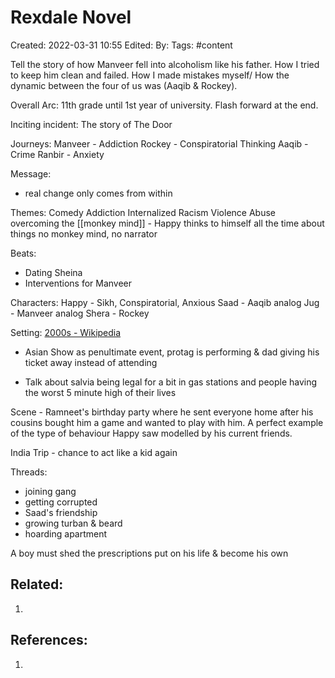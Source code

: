 # Rexdale Novel
Created: 2022-03-31 10:55
Edited: 
By: 
Tags: #content 

Tell the story of how Manveer fell into alcoholism like his father. How I tried to keep him clean and failed. How I made mistakes myself/ How the dynamic between the four of us was (Aaqib & Rockey).

Overall Arc: 11th grade until 1st year of university. Flash forward at the end.

Inciting incident: The story of The Door

Journeys:
Manveer - Addiction
Rockey - Conspiratorial Thinking
Aaqib - Crime
Ranbir - Anxiety

Message:
- real change only comes from within

Themes:
Comedy
Addiction
Internalized Racism
Violence
Abuse
overcoming the [[monkey mind]] - Happy thinks to himself all the time about things
no monkey mind, no narrator

Beats:
- Dating Sheina
- Interventions for Manveer

Characters:
Happy - Sikh, Conspiratorial, Anxious
Saad - Aaqib analog
Jug - Manveer analog
Shera - Rockey

Setting:
[2000s - Wikipedia](https://en.wikipedia.org/wiki/2000s?msclkid=5b4126a5b39711ec8ccdd86cfbe3e062)

- Asian Show as penultimate event, protag is performing & dad giving his ticket away instead of attending

- Talk about salvia being legal for a bit in gas stations and people having the worst 5 minute high of their lives

Scene - Ramneet's birthday party where he sent everyone home after his cousins bought him a game and wanted to play with him. A perfect example of the type of behaviour Happy saw modelled by his current friends.

India Trip - chance to act like a kid again

Threads:
- joining gang
- getting corrupted
- Saad's friendship
- growing turban & beard
- hoarding apartment

A boy must shed the prescriptions put on his life & become his own

## Related:
1. 

## References:
1. 
